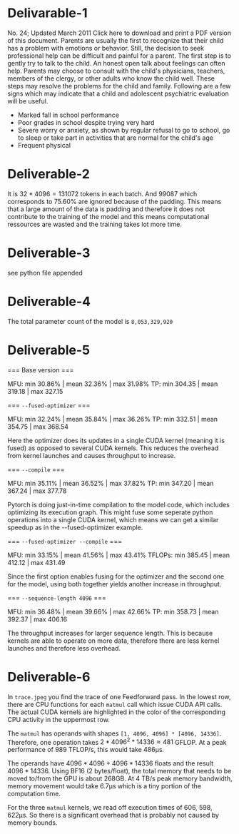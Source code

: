 # Delivarable-1

No. 24; Updated March 2011
Click here to download and print a PDF version of this document.
Parents are usually the first to recognize that their child has a problem with emotions or behavior. Still, the decision to seek professional help can be difficult and painful for a parent. The first step is to gently try to talk to the child. An honest open talk about feelings can often help. Parents may choose to consult with the child's physicians, teachers, members of the clergy, or other adults who know the child well. These steps may resolve the problems for the child and family.
Following are a few signs which may indicate that a child and adolescent psychiatric evaluation will be useful.
- Marked fall in school performance
- Poor grades in school despite trying very hard
- Severe worry or anxiety, as shown by regular refusal to go to school, go to sleep or take part in activities that are normal for the child's age
- Frequent physical

# Deliverable-2

It is $32*4096 = 131072$ tokens in each batch. And 99087 which corresponds to 75.60% are ignored because of the padding. This means that a large amount of the data is padding and therefore it does not contribute to the training of the model and this means computational ressources are wasted and the training takes lot more time.

 
# Deliverable-3

see python file appended


# Deliverable-4

The total parameter count of the model is `8,053,329,920`

# Deliverable-5

=== Base version ===

MFU:    min 30.86% | mean 32.36% | max 31.98%
TP:     min 304.35 | mean 319.18 | max 327.15

=== `--fused-optimizer` ===

MFU:    min 32.24% | mean 35.84% | max 36.26%
TP:     min 332.51 | mean 354.75 | max 368.54

Here the optimizer does its updates in a single CUDA kernel (meaning it is fused) as opposed to several CUDA kernels. This reduces the overhead from kernel launches and causes throughput to increase.

=== `--compile` ===

MFU:    min 35.11% | mean 36.52% | max 37.82%
TP:     min 347.20 | mean 367.24 | max 377.78

Pytorch is doing just-in-time compilation to the model code, which includes optimizing its execution graph. This might fuse some seperate python operations into a single CUDA kernel, which means we can get a similar speedup as in the --fused-optimizer example.

=== `--fused-optimizer --compile` ===

MFU:    min 33.15% | mean 41.56% | max 43.41%
TFLOPs: min 385.45 | mean 412.12 | max 431.49

Since the first option enables fusing for the optimizer and the second one for the model, using both together yields another increase in throughput.

=== `--sequence-length 4096` ===

MFU:    min 36.48% | mean 39.66% | max 42.66%
TP:     min 358.73 | mean 392.37 | max 406.16

The throughput increases for larger sequence length. This is because kernels are able to operate on more data, therefore there are less kernel launches and therefore less overhead.


# Deliverable-6

In `trace.jpeg` you find the trace of one Feedforward pass. 
In the lowest row, there are CPU functions for each `matmul` call which issue CUDA API calls. 
The actual CUDA kernels are highlighted in the color of the corresponding CPU activity in the uppermost row.

The `matmul` has operands with shapes `[1, 4096, 4096] * [4096, 14336]`. Therefore, one operation takes $2 * 4096^2 * 14336 \approx 481$ GFLOP. At a peak performance of 989 TFLOP/s, this would take 486µs.

The operands have $4096*4096 + 4096*14336$ floats and the result $4096*14336$. Using BF16 (2 bytes/float), the total memory that needs to be moved to/from the GPU is about 268GB. At 4 TB/s peak memory bandwidth, memory movement would take 6.7µs which is a tiny portion of the computation time. 

For the three `matmul` kernels, we read off execution times of 606, 598, 622µs. So there is a significant overhead that is probably not caused by memory bounds.
